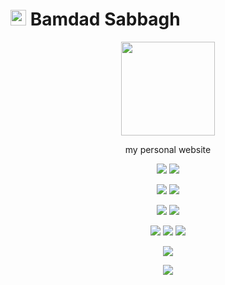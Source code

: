 # <img width=25 src="https://i.imgur.com/E5dDM2H.jpg"> Bamdad Sabbagh

<p align=center>
  <a href="https://bamdadsabbagh.com"><img width=150 src="https://i.imgur.com/E5dDM2H.jpg"></a>
</p>

<p align=center>
  my personal website
</p>

<p align=center>
  <a href="https://github.com/bamdadsabbagh/bamdadsabbagh-www"><img src="https://img.shields.io/github/stars/bamdadsabbagh/bamdadsabbagh-www?label=git"></a>
  <img src="https://img.shields.io/github/license/bamdadsabbagh/bamdadsabbagh-www">
</p>

<p align=center>
  <img src="https://img.shields.io/github/languages/count/bamdadsabbagh/bamdadsabbagh-www">
  <img src="https://img.shields.io/github/languages/top/bamdadsabbagh/bamdadsabbagh-www">
</p>

<p align=center>
  <img src="https://img.shields.io/github/v/release/bamdadsabbagh/bamdadsabbagh-www">
  <img src="https://api.codeclimate.com/v1/badges/f2ef1bd59624b6ccf983/maintainability">
</p>

<p align=center>
  <img src="https://img.shields.io/david/bamdadsabbagh/bamdadsabbagh-www">
  <img src="https://img.shields.io/david/dev/bamdadsabbagh/bamdadsabbagh-www">
  <img src="https://img.shields.io/snyk/vulnerabilities/github/bamdadsabbagh/bamdadsabbagh-www">
</p>

<p align=center>
  <img src="https://img.shields.io/badge/ci-github--actions-yellowgreen">
</p>

<p align=center>
  <img src="https://i.imgur.com/RimXqO7.gif">
</p>
